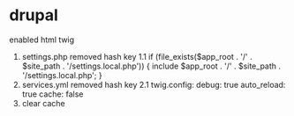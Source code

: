 # drupal

enabled html twig
1. settings.php
   removed hash key
   1.1  if (file_exists($app_root . '/' . $site_path . '/settings.local.php')) {
          include $app_root . '/' . $site_path . '/settings.local.php';
        }
2. services.yml
   removed hash key
        2.1
        twig.config:
            debug: true
            auto_reload: true
            cache: false
3. clear cache